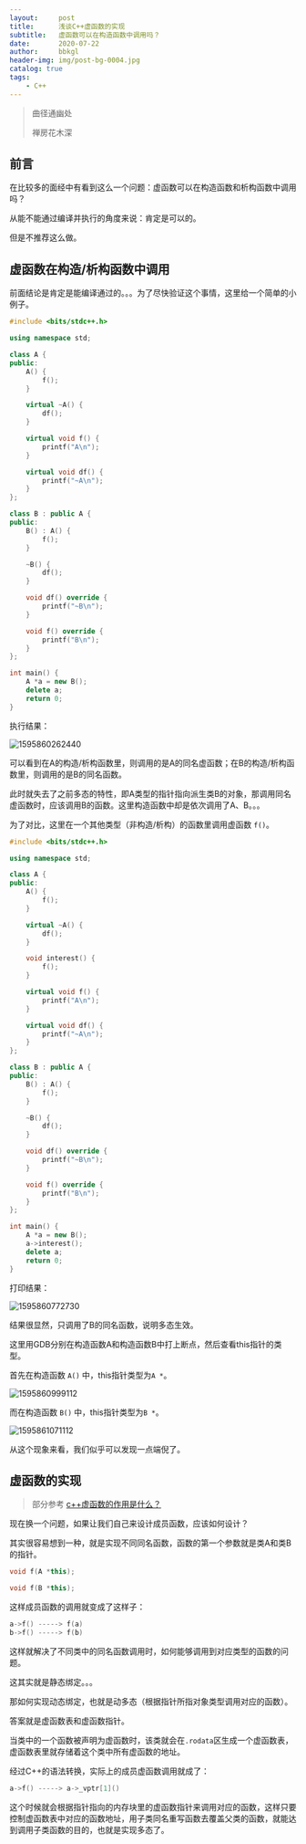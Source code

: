```yaml
---
layout:     post
title:      浅谈C++虚函数的实现
subtitle:   虚函数可以在构造函数中调用吗？
date:       2020-07-22
author:     bbkgl
header-img: img/post-bg-0004.jpg
catalog: true
tags:
    - C++
---
```


> 曲径通幽处
>
> 禅房花木深

## 前言

在比较多的面经中有看到这么一个问题：虚函数可以在构造函数和析构函数中调用吗？

从能不能通过编译并执行的角度来说：肯定是可以的。

但是不推荐这么做。

## 虚函数在构造/析构函数中调用

前面结论是肯定是能编译通过的。。。为了尽快验证这个事情，这里给一个简单的小例子。

```cpp
#include <bits/stdc++.h>

using namespace std;

class A {
public:
    A() {
        f();
    }

    virtual ~A() {
        df();
    }

    virtual void f() {
        printf("A\n");
    }

    virtual void df() {
        printf("~A\n");
    }
};

class B : public A {
public:
    B() : A() {
        f();
    }

    ~B() {
        df();
    }

    void df() override {
        printf("~B\n");
    }

    void f() override {
        printf("B\n");
    }
};

int main() {
    A *a = new B();
    delete a;
    return 0;
}
```

执行结果：

![1595860262440](https://raw.githubusercontent.com/bbkgl/bbkgl.github.io/master/cloud_img/1595860262440.png)

可以看到在A的构造/析构函数里，则调用的是A的同名虚函数；在B的构造/析构函数里，则调用的是B的同名函数。

此时就失去了之前多态的特性，即A类型的指针指向派生类B的对象，那调用同名虚函数时，应该调用B的函数。这里构造函数中却是依次调用了A、B。。。

为了对比，这里在一个其他类型（非构造/析构）的函数里调用虚函数 `f()`。

```cpp
#include <bits/stdc++.h>

using namespace std;

class A {
public:
    A() {
        f();
    }

    virtual ~A() {
        df();
    }

    void interest() {
        f();
    }

    virtual void f() {
        printf("A\n");
    }

    virtual void df() {
        printf("~A\n");
    }
};

class B : public A {
public:
    B() : A() {
        f();
    }

    ~B() {
        df();
    }

    void df() override {
        printf("~B\n");
    }

    void f() override {
        printf("B\n");
    }
};

int main() {
    A *a = new B();
    a->interest();
    delete a;
    return 0;
}
```

打印结果：

![1595860772730](https://raw.githubusercontent.com/bbkgl/bbkgl.github.io/master/cloud_img/1595860772730.png)

结果很显然，只调用了B的同名函数，说明多态生效。

这里用GDB分别在构造函数A和构造函数B中打上断点，然后查看this指针的类型。

首先在构造函数 `A()` 中，this指针类型为`A *`。

![1595860999112](https://raw.githubusercontent.com/bbkgl/bbkgl.github.io/master/cloud_img/1595860999112.png)

而在构造函数 `B()` 中，this指针类型为`B *`。

![1595861071112](https://raw.githubusercontent.com/bbkgl/bbkgl.github.io/master/cloud_img/1595861071112.png)

从这个现象来看，我们似乎可以发现一点端倪了。

## 虚函数的实现

> 部分参考 [c++虚函数的作用是什么？](https://www.zhihu.com/question/23971699/answer/84332610)

现在换一个问题，如果让我们自己来设计成员函数，应该如何设计？

其实很容易想到一种，就是实现不同同名函数，函数的第一个参数就是类A和类B的指针。

```cpp
void f(A *this);

void f(B *this);
```

这样成员函数的调用就变成了这样子：

```cpp
a->f() -----> f(a)
b->f() -----> f(b)
```

这样就解决了不同类中的同名函数调用时，如何能够调用到对应类型的函数的问题。

这其实就是静态绑定。。。

那如何实现动态绑定，也就是动多态（根据指针所指对象类型调用对应的函数）。

答案就是虚函数表和虚函数指针。

当类中的一个函数被声明为虚函数时，该类就会在`.rodata`区生成一个虚函数表，虚函数表里就存储着这个类中所有虚函数的地址。

经过C++的语法转换，实际上的成员虚函数调用就成了：

```cpp
a->f() -----> a->_vptr[1]()
```

这个时候就会根据指针指向的内存块里的虚函数指针来调用对应的函数，这样只要控制虚函数表中对应的函数地址，用子类同名重写函数去覆盖父类的函数，就能达到调用子类函数的目的，也就是实现多态了。